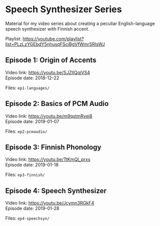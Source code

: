 # Speech Synthesizer Series

Material for my video series about creating a peculiar
English-language speech synthesizer with Finnish accent.

Playlist: https://youtube.com/playlist?list=PLzLzYGEbdY5nhusqFSciBgVfWmrSRIsWJ

## Episode 1: Origin of Accents

Video link: https://youtu.be/SJZlIQqjVS4  
Episode date: 2018-12-22  

Files: `ep1-languages/`

## Episode 2: Basics of PCM Audio

Video link: https://youtu.be/m9qstmRvej8  
Episode date: 2019-01-07  

Files: `ep2-pcmaudio/`

## Episode 3: Finnish Phonology

Video link: https://youtu.be/TtKmQI_prxs  
Episode date: 2019-01-18  

Files: `ep3-finnish/`

## Episode 4: Speech Synthesizer

Video link: https://youtu.be/Jcymn3RGkF4  
Episode date: 2019-01-28  

Files: `ep4-speechsyn/`
